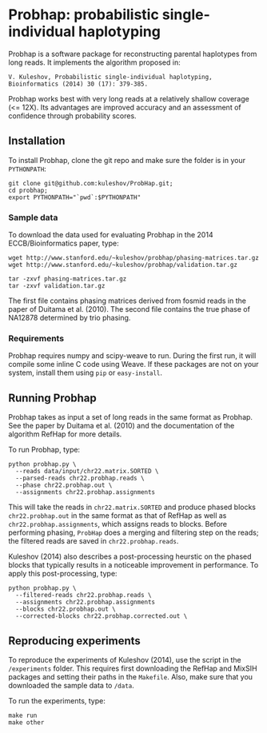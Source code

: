 Probhap: probabilistic single-individual haplotyping
====================================================

Probhap is a software package for reconstructing parental haplotypes
from long reads. It implements the algorithm proposed in:

```
V. Kuleshov, Probabilistic single-individual haplotyping, Bioinformatics (2014) 30 (17): 379-385.
```

Probhap works best with very long reads at a relatively shallow coverage (<= 12X). Its advantages
are improved accuracy and an assessment of confidence through probability scores.

## Installation

To install Probhap, clone the git repo and make sure the folder is in your `PYTHONPATH`:

```
git clone git@github.com:kuleshov/ProbHap.git;
cd probhap;
export PYTHONPATH="`pwd`:$PYTHONPATH"
```

### Sample data

To download the data used for evaluating Probhap in the 2014
ECCB/Bioinformatics paper, type:

```
wget http://www.stanford.edu/~kuleshov/probhap/phasing-matrices.tar.gz
wget http://www.stanford.edu/~kuleshov/probhap/validation.tar.gz

tar -zxvf phasing-matrices.tar.gz
tar -zxvf validation.tar.gz
```

The first file contains phasing matrices derived from fosmid reads in the paper
of Duitama et al. (2010).
The second file contains the true phase of NA12878 determined by trio phasing.

### Requirements

Probhap requires numpy and scipy-weave to run. During the first run, it will compile some inline
C code using Weave. If these packages are not on your system, install them using `pip` or `easy-install`.

## Running Probhap

Probhap takes as input a set of long reads in the same format as Probhap.
See the paper by Duitama et al. (2010) and the documentation of the algorithm
RefHap for more details.

To run Probhap, type:

```
python probhap.py \
  --reads data/input/chr22.matrix.SORTED \
  --parsed-reads chr22.probhap.reads \
  --phase chr22.probhap.out \
  --assignments chr22.probhap.assignments
```

This will take the reads in `chr22.matrix.SORTED` and produce phased blocks `chr22.probhap.out`
in the same format as that of RefHap as well as `chr22.probhap.assignments`, which assigns
reads to blocks. Before performing phasing, `ProbHap` does a merging
and filtering step on the reads; the filtered reads are saved in `chr22.probhap.reads`.

Kuleshov (2014) also describes a post-processing heurstic on the phased blocks that typically
results in a noticeable improvement in performance. To apply this post-processing, type:

```
python probhap.py \
  --filtered-reads chr22.probhap.reads \
  --assignments chr22.probhap.assignments
  --blocks chr22.probhap.out \
  --corrected-blocks chr22.probhap.corrected.out \
```

## Reproducing experiments

To reproduce the experiments of Kuleshov (2014), use the script in the `/experiments` folder.
This requires first downloading the RefHap and MixSIH packages and setting their paths
in the `Makefile`. Also, make sure that you downloaded the sample data to `/data`.

To run the experiments, type:
```
make run
make other
```
